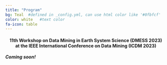 ```yaml
---
title: "Program"
bg: Teal  #defined in _config.yml, can use html color like '#0fbfcf'
color: white   #text color
fa-icon: table
---
```


<h4 align="center">11th Workshop on Data Mining in Earth System Science (DMESS 2023)<br />
at the IEEE International Conference on Data Mining (ICDM 2023)</h4>

<p><b><i>Coming soon!</i></b></p>
